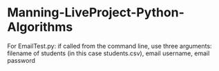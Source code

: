 # Manning-LiveProject-Python-Algorithms

For EmailTest.py: if called from the command line, use three arguments: filename of students (in this case students.csv), email username, email password 
